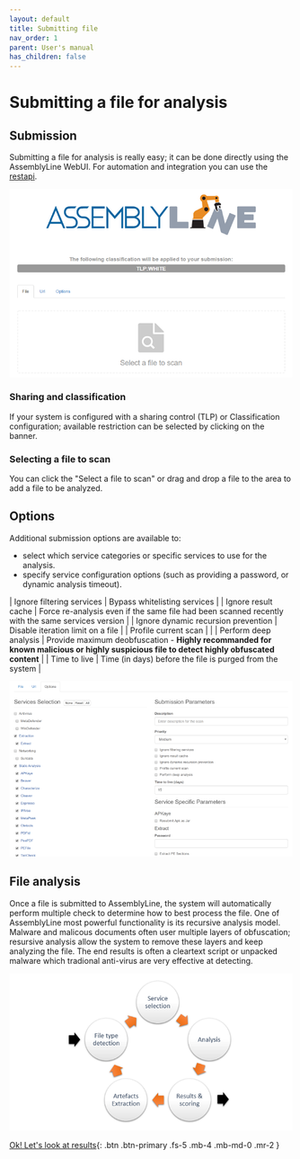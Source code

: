 ```yaml
---
layout: default
title: Submitting file
nav_order: 1
parent: User's manual
has_children: false
---
```


# Submitting a file for analysis

## Submission
Submitting a file for analysis is really easy; it can be done directly using the AssemblyLine WebUI. For automation and integration you can use the [restapi](assemblyline_client.html#submit-a-file).

<img src="./images/submit.png" width="725">

### Sharing and classification

If your system is configured with a sharing control (TLP) or Classification configuration; available restriction can be selected by clicking on the banner.

### Selecting a file to scan

You can click the "Select a file to scan" or drag and drop a file to the area to add a file to be analyzed.

## Options
Additional submission options are available to:

- select which service categories or specific services to use for the analysis. 
- specify service configuration options (such as providing a password, or dynamic analysis timeout).

| Ignore filtering services | Bypass whitelisting services |
| Ignore result cache | Force re-analysis even if the same file had been scanned recently with the same services version |
| Ignore dynamic recursion prevention | Disable iteration limit on a file |
| Profile current scan | |
| Perform deep analysis | Provide maximum deobfuscation - **Highly recommanded for known malicious or highly suspicious file to detect highly obfuscated content** |
| Time to live | Time (in days) before the file is purged from the system |

<img src="./images/submit_options.png" width="725">

## File analysis

Once a file is submitted to AssemblyLine, the system will automatically perform multiple check to determine how to best process the file. One of AssemblyLine most powerful functionality is its recursive analysis model. Malware and malicous documents often user multiple layers of obfuscation; resursive analysis allow the system to remove these layers and keep analyzing the file. The end results is often a cleartext script or unpacked malware which tradional anti-virus are very effective at detecting.

<img src="./images/processing.png" width="725">

[Ok! Let's look at results](./results.html){: .btn .btn-primary .fs-5 .mb-4 .mb-md-0 .mr-2 }

